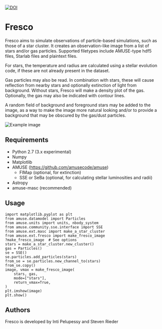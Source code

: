 [![DOI](https://zenodo.org/badge/67827407.svg)](https://zenodo.org/badge/latestdoi/67827407)
# Fresco
Fresco aims to simulate observations of particle-based simulations, such as
those of a star cluster. It creates an observation-like image from a list of
stars and/or gas particles. Supported filetypes include AMUSE-type hdf5 files,
Starlab files and plaintext files.

For stars, the temperature and radius are calculated using a stellar evolution
code, if these are not already present in the dataset.

Gas particles may also be read. In combination with stars, these will cause
reflection from nearby stars and optionally extinction of light from
background. Without stars, Fresco will make a density plot of the gas.
Optionally, the gas may also be indicated with contour lines.

A random field of background and foreground stars may be added to the image, as
a way to make the image more natural looking and/or to provide a background
that may be obscured by the gas/dust particles.

![Example image](test.png)

## Requirements

- Python 2.7 (3.x experimental)
- Numpy
- Matplotlib
- AMUSE (https://github.com/amusecode/amuse)
  - FIMap (optional, for extinction)
  - SSE or SeBa (optional, for calculating stellar luminosities and radii)
- Astropy
- amuse-masc (recommended)

## Usage
    import matplotlib.pyplot as plt
    from amuse.datamodel import Particles
    from amuse.units import units, nbody_system
    from amuse.community.sse.interface import SSE
    from amuse.ext.masc import make_a_star_cluster
    from amuse.ext.fresco import make_fresco_image
    ?make_fresco_image  # See options
    stars = make_a_star_cluster.new_cluster()
    gas = Particles()
    se = SSE()
    se.particles.add_particles(stars)
    from_se = se.particles.new_channel_to(stars)
    from_se.copy()
    image, vmax = make_fresco_image(
        stars, gas,
        mode=["stars"],
        return_vmax=True,
    )
    plt.imshow(image)
    plt.show()

## Authors

Fresco is developed by Inti Pelupessy and Steven Rieder
